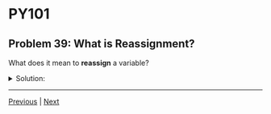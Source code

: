 # PY101
## Problem 39: What is Reassignment?

What does it mean to **reassign** a variable?

<details>
<summary>Solution:</summary>

To reassign a variable means to change what object the variable points to. When you reassign a variable, you're making it reference a different value or object in memory.

For example:
```python
x = 5      # x points to the integer 5
x = 10     # x is reassigned to point to the integer 10
```

</details>

---

[Previous](38.md) | [Next](40.md)

